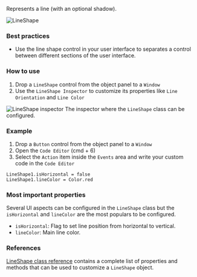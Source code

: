 Represents a line (with an optional shadow).

![LineShape](images/lineshape1.png)

### Best practices
* Use the line shape control in your user interface to separates a control between different sections of the user interface.

### How to use
1. Drop a `LineShape` control from the object panel to a `Window`
2. Use the `LineShape Inspector` to customize its properties like `Line Orientation` and `Line Color`

![`LineShape` inspector](images/lineshape2.png)
The inspector where the `LineShape` class can be configured.

### Example
1. Drop a `Button` control from the object panel to a `Window`
2. Open the `Code Editor` (cmd + 6)
3. Select the `Action` item inside the `Events` area and write your custom code in the `Code Editor`
```
LineShape1.isHorizontal = false
LineShape1.lineColor = Color.red
```

### Most important properties
Several UI aspects can be configured in the `LineShape` class but the `isHorizontal` and `lineColor` are the most populars to be configured.
- `isHorizontal`: Flag to set line position from horizontal to vertical.
- `lineColor`: Main line color.

### References
[LineShape class reference](../classes/LineShape.html) contains a complete list of properties and methods that can be used to customize a `LineShape` object.
